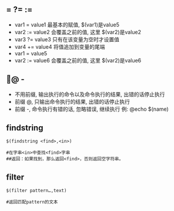 ## = ?= :=
* var1 = value1 最基本的赋值, $(var1)是value5
* var2 := value2 会覆盖之前的值, 这里 $(var2)是value2
* var3 ?= value3 只有在该变量为空时才设置值
* var4 += value4 将值追加到变量的尾端
* var1 = value5
* var2 := value6 会覆盖之前的值, 这里 $(var2)是value6

## @ - 
* 不用前缀, 输出执行的命令以及命令执行的结果, 出错的话停止执行
* 前缀 @, 只输出命令执行的结果, 出错的话停止执行
* 前缀 -, 命令执行有错的话, 忽略错误, 继续执行 例: @echo $(name)


## findstring
    $(findstring <find>,<in>) 

    #在字串<in>中查找<find>字串
    ##返回：如果找到，那么返回<find>，否则返回空字符串。

## filter 
    $(filter pattern…,text)

    #返回匹配pattern的文本

